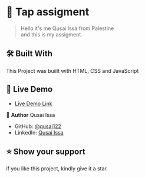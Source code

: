 



# 💼 Tap assigment <a name="about-project"></a>

> Hello it's me Qusai Issa from Palestine<br/>
> and this is my assigment.

## 🛠 Built With <a name="built-with"></a>

This Project was buiilt with HTML, CSS and JavaScript

## 🚀 Live Demo <a name="live-demo"></a>

- [Live Demo Link](https://qusai122.github.io/tap-assignment/)

👤 **Author**
Qusai Issa

- GitHub: [@qusai122](https://github.com/qusai122)
- LinkedIn: [Qusai Issa](https://www.linkedin.com/in/qusai-issa-ab5a59156/)

## ⭐️ Show your support <a name="support"></a>

if you like this project, kindly give it a star.
